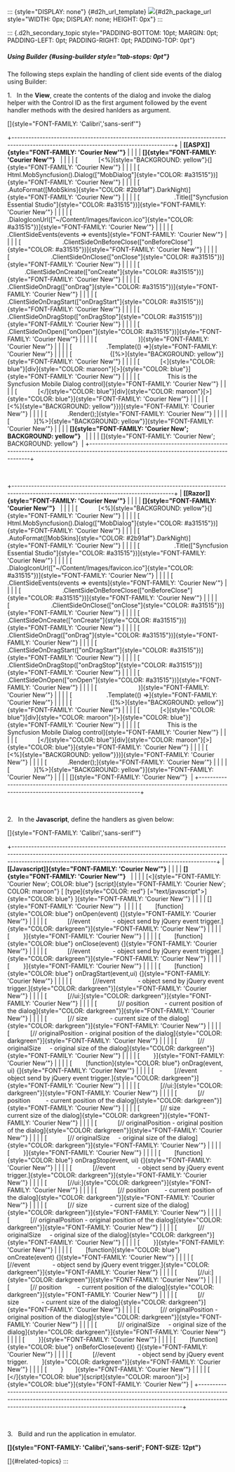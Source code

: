 ::: {style="DISPLAY: none"}
[](ms-xhelp:///?Id=d2h_url_template){#d2h_url_template} ![](!package_url!){#d2h_package_url style="WIDTH: 0px; DISPLAY: none; HEIGHT: 0px"}
:::

::: {.d2h_secondary_topic style="PADDING-BOTTOM: 10pt; MARGIN: 0pt; PADDING-LEFT: 0pt; PADDING-RIGHT: 0pt; PADDING-TOP: 0pt"}
##### Using Builder {#using-builder style="tab-stops: 0pt"}

The following steps explain the handling of client side events of the dialog using Builder:

1.   In the **View**, create the contents of the dialog and invoke the dialog helper with the Control ID as the first argument followed by the event handler methods with the desired hanlders as argument.

[]{style="FONT-FAMILY: 'Calibri','sans-serif'"} 

+---------------------------------------------------------------------------------------------------------------------------------------+
| **[\[ASPX\]]{style="FONT-FAMILY: 'Courier New'"}**                                                                                    |
|                                                                                                                                       |
| **[]{style="FONT-FAMILY: 'Courier New'"}**                                                                                            |
|                                                                                                                                       |
| [            [\<%]{style="BACKGROUND: yellow"}{]{style="FONT-FAMILY: 'Courier New'"}                                                  |
|                                                                                                                                       |
| [                  Html.MobSyncfusion().Dialog([\"MobDialog\"]{style="COLOR: #a31515"})]{style="FONT-FAMILY: 'Courier New'"}          |
|                                                                                                                                       |
| [                    .AutoFormat([MobSkins]{style="COLOR: #2b91af"}.DarkNight)]{style="FONT-FAMILY: 'Courier New'"}                   |
|                                                                                                                                       |
| [                    .Title([\"Syncfusion Essential Studio\"]{style="COLOR: #a31515"})]{style="FONT-FAMILY: 'Courier New'"}           |
|                                                                                                                                       |
| [                    .DialogIconUrl([\"\~/Content/Images/favicon.ico\"]{style="COLOR: #a31515"})]{style="FONT-FAMILY: 'Courier New'"} |
|                                                                                                                                       |
| [                    .ClientSideEvents(events =\> events]{style="FONT-FAMILY: 'Courier New'"}                                         |
|                                                                                                                                       |
| [                        .ClientSideOnBeforeClose([\"onBeforeClose\"]{style="COLOR: #a31515"})]{style="FONT-FAMILY: 'Courier New'"}   |
|                                                                                                                                       |
| [                        .ClientSideOnClose([\"onClose\"]{style="COLOR: #a31515"})]{style="FONT-FAMILY: 'Courier New'"}               |
|                                                                                                                                       |
| [                        .ClientSideOnCreate([\"onCreate\"]{style="COLOR: #a31515"})]{style="FONT-FAMILY: 'Courier New'"}             |
|                                                                                                                                       |
| [                        .ClientSideOnDrag([\"onDrag\"]{style="COLOR: #a31515"})]{style="FONT-FAMILY: 'Courier New'"}                 |
|                                                                                                                                       |
| [                        .ClientSideOnDragStart([\"onDragStart\"]{style="COLOR: #a31515"})]{style="FONT-FAMILY: 'Courier New'"}       |
|                                                                                                                                       |
| [                        .ClientSideOnDragStop([\"onDragStop\"]{style="COLOR: #a31515"})]{style="FONT-FAMILY: 'Courier New'"}         |
|                                                                                                                                       |
| [                        .ClientSideOnOpen([\"onOpen\"]{style="COLOR: #a31515"})]{style="FONT-FAMILY: 'Courier New'"}                 |
|                                                                                                                                       |
| [                        )]{style="FONT-FAMILY: 'Courier New'"}                                                                       |
|                                                                                                                                       |
| [                    .Template(() =\>]{style="FONT-FAMILY: 'Courier New'"}                                                            |
|                                                                                                                                       |
| [                      {[%\>]{style="BACKGROUND: yellow"}]{style="FONT-FAMILY: 'Courier New'"}                                        |
|                                                                                                                                       |
| [            [\<]{style="COLOR: blue"}[div]{style="COLOR: maroon"}[\>]{style="COLOR: blue"}]{style="FONT-FAMILY: 'Courier New'"}      |
|                                                                                                                                       |
| [                This is the Syncfusion Mobile Dialog control]{style="FONT-FAMILY: 'Courier New'"}                                    |
|                                                                                                                                       |
| [            [\</]{style="COLOR: blue"}[div]{style="COLOR: maroon"}[\>]{style="COLOR: blue"}]{style="FONT-FAMILY: 'Courier New'"}     |
|                                                                                                                                       |
| [            [\<%]{style="BACKGROUND: yellow"}})]{style="FONT-FAMILY: 'Courier New'"}                                                 |
|                                                                                                                                       |
| [            .Render();]{style="FONT-FAMILY: 'Courier New'"}                                                                          |
|                                                                                                                                       |
| [              }[%\>]{style="BACKGROUND: yellow"}]{style="FONT-FAMILY: 'Courier New'"}                                                |
|                                                                                                                                       |
| **[]{style="FONT-FAMILY: 'Courier New'; BACKGROUND: yellow"}**                                                                        |
|                                                                                                                                       |
| []{style="FONT-FAMILY: 'Courier New'; BACKGROUND: yellow"}                                                                            |
+---------------------------------------------------------------------------------------------------------------------------------------+

 

+---------------------------------------------------------------------------------------------------------------------------------------+
| **[\[Razor\]]{style="FONT-FAMILY: 'Courier New'"}**                                                                                   |
|                                                                                                                                       |
| **[]{style="FONT-FAMILY: 'Courier New'"}**                                                                                            |
|                                                                                                                                       |
| [            [\<%]{style="BACKGROUND: yellow"}{]{style="FONT-FAMILY: 'Courier New'"}                                                  |
|                                                                                                                                       |
| [                  Html.MobSyncfusion().Dialog([\"MobDialog\"]{style="COLOR: #a31515"})]{style="FONT-FAMILY: 'Courier New'"}          |
|                                                                                                                                       |
| [                    .AutoFormat([MobSkins]{style="COLOR: #2b91af"}.DarkNight)]{style="FONT-FAMILY: 'Courier New'"}                   |
|                                                                                                                                       |
| [                    .Title([\"Syncfusion Essential Studio\"]{style="COLOR: #a31515"})]{style="FONT-FAMILY: 'Courier New'"}           |
|                                                                                                                                       |
| [                    .DialogIconUrl([\"\~/Content/Images/favicon.ico\"]{style="COLOR: #a31515"})]{style="FONT-FAMILY: 'Courier New'"} |
|                                                                                                                                       |
| [                    .ClientSideEvents(events =\> events]{style="FONT-FAMILY: 'Courier New'"}                                         |
|                                                                                                                                       |
| [                        .ClientSideOnBeforeClose([\"onBeforeClose\"]{style="COLOR: #a31515"})]{style="FONT-FAMILY: 'Courier New'"}   |
|                                                                                                                                       |
| [                        .ClientSideOnClose([\"onClose\"]{style="COLOR: #a31515"})]{style="FONT-FAMILY: 'Courier New'"}               |
|                                                                                                                                       |
| [                        .ClientSideOnCreate([\"onCreate\"]{style="COLOR: #a31515"})]{style="FONT-FAMILY: 'Courier New'"}             |
|                                                                                                                                       |
| [                        .ClientSideOnDrag([\"onDrag\"]{style="COLOR: #a31515"})]{style="FONT-FAMILY: 'Courier New'"}                 |
|                                                                                                                                       |
| [                        .ClientSideOnDragStart([\"onDragStart\"]{style="COLOR: #a31515"})]{style="FONT-FAMILY: 'Courier New'"}       |
|                                                                                                                                       |
| [                        .ClientSideOnDragStop([\"onDragStop\"]{style="COLOR: #a31515"})]{style="FONT-FAMILY: 'Courier New'"}         |
|                                                                                                                                       |
| [                        .ClientSideOnOpen([\"onOpen\"]{style="COLOR: #a31515"})]{style="FONT-FAMILY: 'Courier New'"}                 |
|                                                                                                                                       |
| [                        )]{style="FONT-FAMILY: 'Courier New'"}                                                                       |
|                                                                                                                                       |
| [                    .Template(() =\>]{style="FONT-FAMILY: 'Courier New'"}                                                            |
|                                                                                                                                       |
| [                      {[%\>]{style="BACKGROUND: yellow"}]{style="FONT-FAMILY: 'Courier New'"}                                        |
|                                                                                                                                       |
| [            [\<]{style="COLOR: blue"}[div]{style="COLOR: maroon"}[\>]{style="COLOR: blue"}]{style="FONT-FAMILY: 'Courier New'"}      |
|                                                                                                                                       |
| [                This is the Syncfusion Mobile Dialog control]{style="FONT-FAMILY: 'Courier New'"}                                    |
|                                                                                                                                       |
| [            [\</]{style="COLOR: blue"}[div]{style="COLOR: maroon"}[\>]{style="COLOR: blue"}]{style="FONT-FAMILY: 'Courier New'"}     |
|                                                                                                                                       |
| [            [\<%]{style="BACKGROUND: yellow"}})]{style="FONT-FAMILY: 'Courier New'"}                                                 |
|                                                                                                                                       |
| [            .Render();]{style="FONT-FAMILY: 'Courier New'"}                                                                          |
|                                                                                                                                       |
| [              }[%\>]{style="BACKGROUND: yellow"}]{style="FONT-FAMILY: 'Courier New'"}                                                |
|                                                                                                                                       |
| []{style="FONT-FAMILY: 'Courier New'"}                                                                                                |
+---------------------------------------------------------------------------------------------------------------------------------------+

 

2.   In the **Javascript**, define the handlers as given below:

[]{style="FONT-FAMILY: 'Calibri','sans-serif'"} 

+------------------------------------------------------------------------------------------------------------------------------------------------------------------------------------------------------------------------------------+
| **[\[Javascript\]]{style="FONT-FAMILY: 'Courier New'"}**                                                                                                                                                                           |
|                                                                                                                                                                                                                                    |
| **[]{style="FONT-FAMILY: 'Courier New'"}**                                                                                                                                                                                         |
|                                                                                                                                                                                                                                    |
| [\<]{style="FONT-FAMILY: 'Courier New'; COLOR: blue"} [script]{style="FONT-FAMILY: 'Courier New'; COLOR: maroon"} [ [type]{style="COLOR: red"} [=\"text/javascript\"\>]{style="COLOR: blue"} ]{style="FONT-FAMILY: 'Courier New'"} |
|                                                                                                                                                                                                                                    |
| []{style="FONT-FAMILY: 'Courier New'"}                                                                                                                                                                                             |
|                                                                                                                                                                                                                                    |
| [        [function]{style="COLOR: blue"} onOpen(event) {]{style="FONT-FAMILY: 'Courier New'"}                                                                                                                                      |
|                                                                                                                                                                                                                                    |
| [            [//event             - object send by jQuery event trigger.]{style="COLOR: darkgreen"}]{style="FONT-FAMILY: 'Courier New'"}                                                                                           |
|                                                                                                                                                                                                                                    |
| [        }]{style="FONT-FAMILY: 'Courier New'"}                                                                                                                                                                                    |
|                                                                                                                                                                                                                                    |
| [        [function]{style="COLOR: blue"} onClose(event) {]{style="FONT-FAMILY: 'Courier New'"}                                                                                                                                     |
|                                                                                                                                                                                                                                    |
| [            [//event             - object send by jQuery event trigger.]{style="COLOR: darkgreen"}]{style="FONT-FAMILY: 'Courier New'"}                                                                                           |
|                                                                                                                                                                                                                                    |
| [        }]{style="FONT-FAMILY: 'Courier New'"}                                                                                                                                                                                    |
|                                                                                                                                                                                                                                    |
| [        [function]{style="COLOR: blue"} onDragStart(event,ui) {]{style="FONT-FAMILY: 'Courier New'"}                                                                                                                              |
|                                                                                                                                                                                                                                    |
| [            [//event             - object send by jQuery event trigger.]{style="COLOR: darkgreen"}]{style="FONT-FAMILY: 'Courier New'"}                                                                                           |
|                                                                                                                                                                                                                                    |
| [            [//ui:]{style="COLOR: darkgreen"}]{style="FONT-FAMILY: 'Courier New'"}                                                                                                                                                |
|                                                                                                                                                                                                                                    |
| [            [// position         - current position of the dialog]{style="COLOR: darkgreen"}]{style="FONT-FAMILY: 'Courier New'"}                                                                                                 |
|                                                                                                                                                                                                                                    |
| [            [// size             - current size of the dialog]{style="COLOR: darkgreen"}]{style="FONT-FAMILY: 'Courier New'"}                                                                                                     |
|                                                                                                                                                                                                                                    |
| [            [// originalPosition - original position of the dialog]{style="COLOR: darkgreen"}]{style="FONT-FAMILY: 'Courier New'"}                                                                                                |
|                                                                                                                                                                                                                                    |
| [            [// originalSize     - original size of the dialog]{style="COLOR: darkgreen"}]{style="FONT-FAMILY: 'Courier New'"}                                                                                                    |
|                                                                                                                                                                                                                                    |
| [        }]{style="FONT-FAMILY: 'Courier New'"}                                                                                                                                                                                    |
|                                                                                                                                                                                                                                    |
| [        [function]{style="COLOR: blue"} onDrag(event, ui) {]{style="FONT-FAMILY: 'Courier New'"}                                                                                                                                  |
|                                                                                                                                                                                                                                    |
| [            [//event             - object send by jQuery event trigger.]{style="COLOR: darkgreen"}]{style="FONT-FAMILY: 'Courier New'"}                                                                                           |
|                                                                                                                                                                                                                                    |
| [            [//ui:]{style="COLOR: darkgreen"}]{style="FONT-FAMILY: 'Courier New'"}                                                                                                                                                |
|                                                                                                                                                                                                                                    |
| [            [// position         - current position of the dialog]{style="COLOR: darkgreen"}]{style="FONT-FAMILY: 'Courier New'"}                                                                                                 |
|                                                                                                                                                                                                                                    |
| [            [// size             - current size of the dialog]{style="COLOR: darkgreen"}]{style="FONT-FAMILY: 'Courier New'"}                                                                                                     |
|                                                                                                                                                                                                                                    |
| [            [// originalPosition - original position of the dialog]{style="COLOR: darkgreen"}]{style="FONT-FAMILY: 'Courier New'"}                                                                                                |
|                                                                                                                                                                                                                                    |
| [            [// originalSize     - original size of the dialog]{style="COLOR: darkgreen"}]{style="FONT-FAMILY: 'Courier New'"}                                                                                                    |
|                                                                                                                                                                                                                                    |
| [        }]{style="FONT-FAMILY: 'Courier New'"}                                                                                                                                                                                    |
|                                                                                                                                                                                                                                    |
| [        [function]{style="COLOR: blue"} onDragStop(event, ui) {]{style="FONT-FAMILY: 'Courier New'"}                                                                                                                              |
|                                                                                                                                                                                                                                    |
| [            [//event             - object send by jQuery event trigger.]{style="COLOR: darkgreen"}]{style="FONT-FAMILY: 'Courier New'"}                                                                                           |
|                                                                                                                                                                                                                                    |
| [            [//ui:]{style="COLOR: darkgreen"}]{style="FONT-FAMILY: 'Courier New'"}                                                                                                                                                |
|                                                                                                                                                                                                                                    |
| [            [// position         - current position of the dialog]{style="COLOR: darkgreen"}]{style="FONT-FAMILY: 'Courier New'"}                                                                                                 |
|                                                                                                                                                                                                                                    |
| [            [// size             - current size of the dialog]{style="COLOR: darkgreen"}]{style="FONT-FAMILY: 'Courier New'"}                                                                                                     |
|                                                                                                                                                                                                                                    |
| [            [// originalPosition - original position of the dialog]{style="COLOR: darkgreen"}]{style="FONT-FAMILY: 'Courier New'"}                                                                                                |
|                                                                                                                                                                                                                                    |
| [            [// originalSize     - original size of the dialog]{style="COLOR: darkgreen"}]{style="FONT-FAMILY: 'Courier New'"}                                                                                                    |
|                                                                                                                                                                                                                                    |
| [        }]{style="FONT-FAMILY: 'Courier New'"}                                                                                                                                                                                    |
|                                                                                                                                                                                                                                    |
| [        [function]{style="COLOR: blue"} onCreate(event) {]{style="FONT-FAMILY: 'Courier New'"}                                                                                                                                    |
|                                                                                                                                                                                                                                    |
| [            [//event             - object send by jQuery event trigger.]{style="COLOR: darkgreen"}]{style="FONT-FAMILY: 'Courier New'"}                                                                                           |
|                                                                                                                                                                                                                                    |
| [            [//ui:]{style="COLOR: darkgreen"}]{style="FONT-FAMILY: 'Courier New'"}                                                                                                                                                |
|                                                                                                                                                                                                                                    |
| [            [// position         - current position of the dialog]{style="COLOR: darkgreen"}]{style="FONT-FAMILY: 'Courier New'"}                                                                                                 |
|                                                                                                                                                                                                                                    |
| [            [// size             - current size of the dialog]{style="COLOR: darkgreen"}]{style="FONT-FAMILY: 'Courier New'"}                                                                                                     |
|                                                                                                                                                                                                                                    |
| [            [// originalPosition - original position of the dialog]{style="COLOR: darkgreen"}]{style="FONT-FAMILY: 'Courier New'"}                                                                                                |
|                                                                                                                                                                                                                                    |
| [            [// originalSize     - original size of the dialog]{style="COLOR: darkgreen"}]{style="FONT-FAMILY: 'Courier New'"}                                                                                                    |
|                                                                                                                                                                                                                                    |
| [        }]{style="FONT-FAMILY: 'Courier New'"}                                                                                                                                                                                    |
|                                                                                                                                                                                                                                    |
| [        [function]{style="COLOR: blue"} onBeforClose(event) {]{style="FONT-FAMILY: 'Courier New'"}                                                                                                                                |
|                                                                                                                                                                                                                                    |
| [            [//event             - object send by jQuery event trigger.        ]{style="COLOR: darkgreen"}]{style="FONT-FAMILY: 'Courier New'"}                                                                                   |
|                                                                                                                                                                                                                                    |
| [        }       ]{style="FONT-FAMILY: 'Courier New'"}                                                                                                                                                                             |
|                                                                                                                                                                                                                                    |
| [      [\</]{style="COLOR: blue"}[script]{style="COLOR: maroon"}[\>]{style="COLOR: blue"}]{style="FONT-FAMILY: 'Courier New'"}                                                                                                     |
+------------------------------------------------------------------------------------------------------------------------------------------------------------------------------------------------------------------------------------+

 

3.   Build and run the application in emulator.

**[]{style="FONT-FAMILY: 'Calibri','sans-serif'; FONT-SIZE: 12pt"}**  

[]{#related-topics}
:::
